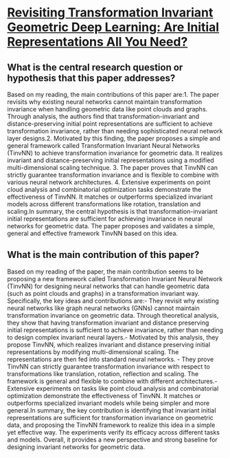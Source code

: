 # [Revisiting Transformation Invariant Geometric Deep Learning: Are Initial   Representations All You Need?](https://arxiv.org/abs/2112.12345)

## What is the central research question or hypothesis that this paper addresses?

Based on my reading, the main contributions of this paper are:1. The paper revisits why existing neural networks cannot maintain transformation invariance when handling geometric data like point clouds and graphs. Through analysis, the authors find that transformation-invariant and distance-preserving initial point representations are sufficient to achieve transformation invariance, rather than needing sophisticated neural network layer designs.2. Motivated by this finding, the paper proposes a simple and general framework called Transformation Invariant Neural Networks (TinvNN) to achieve transformation invariance for geometric data. It realizes invariant and distance-preserving initial representations using a modified multi-dimensional scaling technique. 3. The paper proves that TinvNN can strictly guarantee transformation invariance and is flexible to combine with various neural network architectures. 4. Extensive experiments on point cloud analysis and combinatorial optimization tasks demonstrate the effectiveness of TinvNN. It matches or outperforms specialized invariant models across different transformations like rotation, translation and scaling.In summary, the central hypothesis is that transformation-invariant initial representations are sufficient for achieving invariance in neural networks for geometric data. The paper proposes and validates a simple, general and effective framework TinvNN based on this idea.


## What is the main contribution of this paper?

Based on my reading of the paper, the main contribution seems to be proposing a new framework called Transformation Invariant Neural Network (TinvNN) for designing neural networks that can handle geometric data (such as point clouds and graphs) in a transformation invariant way. Specifically, the key ideas and contributions are:- They revisit why existing neural networks like graph neural networks (GNNs) cannot maintain transformation invariance on geometric data. Through theoretical analysis, they show that having transformation invariant and distance preserving initial representations is sufficient to achieve invariance, rather than needing to design complex invariant neural layers.- Motivated by this analysis, they propose TinvNN, which realizes invariant and distance preserving initial representations by modifying multi-dimensional scaling. The representations are then fed into standard neural networks. - They prove TinvNN can strictly guarantee transformation invariance with respect to transformations like translation, rotation, reflection and scaling. The framework is general and flexible to combine with different architectures.- Extensive experiments on tasks like point cloud analysis and combinatorial optimization demonstrate the effectiveness of TinvNN. It matches or outperforms specialized invariant models while being simpler and more general.In summary, the key contribution is identifying that invariant initial representations are sufficient for transformation invariance on geometric data, and proposing the TinvNN framework to realize this idea in a simple yet effective way. The experiments verify its efficacy across different tasks and models. Overall, it provides a new perspective and strong baseline for designing invariant networks for geometric data.

